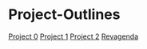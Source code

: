 # Project-Outlines

[Project 0](./P0.md)
[Project 1](./P1.md)
[Project 2](./P2.md)
[Revagenda](./Revagenda.md)
